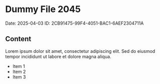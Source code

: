 # Dummy File 2045

Date: 2025-04-03
ID: 2CB91475-99F4-4051-BAC1-6AEF2304711A

## Content

Lorem ipsum dolor sit amet, consectetur adipiscing elit.
Sed do eiusmod tempor incididunt ut labore et dolore magna aliqua.

* Item 1
* Item 2
* Item 3


